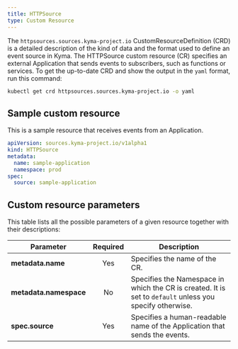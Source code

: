 ```yaml
---
title: HTTPSource
type: Custom Resource
---
```


The `httpsources.sources.kyma-project.io` CustomResourceDefinition (CRD) is a detailed description of the kind of data and the format used to define an event source in Kyma.
The HTTPSource custom resource (CR) specifies an external Application that sends events to subscribers, such as functions or services. 
To get the up-to-date CRD and show the output in the `yaml` format, run this command:

```bash
kubectl get crd httpsources.sources.kyma-project.io -o yaml
```

## Sample custom resource

This is a sample resource that receives events from an Application.

```yaml
apiVersion: sources.kyma-project.io/v1alpha1
kind: HTTPSource
metadata:
  name: sample-application
  namespace: prod
spec:
  source: sample-application
```
##  Custom resource parameters

This table lists all the possible parameters of a given resource together with their descriptions:

| Parameter   |      Required      |  Description |
|----------|:-------------:|------|
| **metadata.name** | Yes | Specifies the name of the CR. |
| **metadata.namespace** | No | Specifies the Namespace in which the CR is created. It is set to `default` unless you specify otherwise. |
| **spec.source** | Yes | Specifies a human-readable name of the Application that sends the events. |
